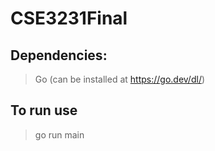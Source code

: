 # CSE3231Final

## Dependencies:
> Go (can be installed at https://go.dev/dl/)

## To run use
> go run main
